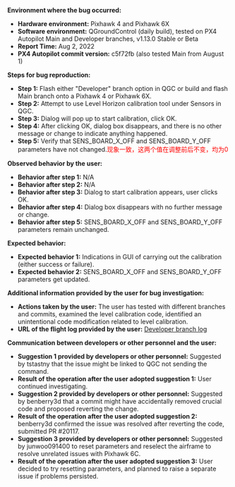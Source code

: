 **Environment where the bug occurred:**

- **Hardware environment:** Pixhawk 4 and Pixhawk 6X
- **Software environment:** QGroundControl (daily build), tested on PX4 Autopilot Main and Developer branches, v1.13.0 Stable or Beta
- **Report Time:** Aug 2, 2022
- **PX4 Autopilot commit version:** c5f72fb (also tested Main from August 1)

**Steps for bug reproduction:**

- **Step 1:** Flash either "Developer" branch option in QGC or build and flash Main branch onto a Pixhawk 4 or Pixhawk 6X.
- **Step 2:** Attempt to use Level Horizon calibration tool under Sensors in QGC.
- **Step 3:** Dialog will pop up to start calibration, click OK.
- **Step 4:** After clicking OK, dialog box disappears, and there is no other message or change to indicate anything happened.
- **Step 5:** Verify that SENS_BOARD_X_OFF and SENS_BOARD_Y_OFF parameters have not changed.<font color='red'>现象一致，这两个值在调整前后不变，均为0</font>

**Observed behavior by the user:**

- **Behavior after step 1:** N/A
- **Behavior after step 2:** N/A
- **Behavior after step 3:** Dialog to start calibration appears, user clicks OK.
- **Behavior after step 4:** Dialog box disappears with no further message or change.
- **Behavior after step 5:** SENS_BOARD_X_OFF and SENS_BOARD_Y_OFF parameters remain unchanged.

**Expected behavior:**

- **Expected behavior 1:** Indications in GUI of carrying out the calibration (either success or failure).
- **Expected behavior 2:** SENS_BOARD_X_OFF and SENS_BOARD_Y_OFF parameters get updated.

**Additional information provided by the user for bug investigation:**

- **Actions taken by the user:** The user has tested with different branches and commits, examined the level calibration code, identified an unintentional code modification related to level calibration.
- **URL of the flight log provided by the user:** [Developer branch log](https://review.px4.io/plot_app?log=a8e7148c-d405-41a8-9247-2cb3d288deb1)

**Communication between developers or other personnel and the user:**

- **Suggestion 1 provided by developers or other personnel:** Suggested by tstastny that the issue might be linked to QGC not sending the command.
- **Result of the operation after the user adopted suggestion 1:** User continued investigating.
- **Suggestion 2 provided by developers or other personnel:** Suggested by benberry3d that a commit might have accidentally removed crucial code and proposed reverting the change.
- **Result of the operation after the user adopted suggestion 2:** benberry3d confirmed the issue was resolved after reverting the code, submitted PR #20117.
- **Suggestion 3 provided by developers or other personnel:** Suggested by junwoo091400 to reset parameters and reselect the airframe to resolve unrelated issues with Pixhawk 6C.
- **Result of the operation after the user adopted suggestion 3:** User decided to try resetting parameters, and planned to raise a separate issue if problems persisted.
